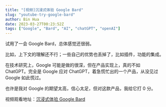 ```yaml
---
title: "[视频]沉浸式体验 Google Bard"
slug: "youtube-try-google-bard"
author: Bin Hua
date: 2023-03-27T00:23:52Z
tags: ["Google", "Bard", "AI", "chatGPT", "openAI"]
---
```


试用了一会 Google Bard，总体感觉还很弱。

比如，上下文的理解还不行；一些自己的优势也丢掉了，比如插件，功能的集成。

在技术研究上，Google 可能是做的很深，但在产品实现上，真的不如 ChatGPT。完全是 Google 应对 ChatGPT，着急慌忙出的一个产品，从没见过 Google 如此慌过。

也许是我对 Google 的期望太高，信心太足，但对这款产品，我给它打 0 分。

视频观看地址：[沉浸式体验 Google Bard](https://www.youtube.com/watch?v=Acwk5AnNQ9U)